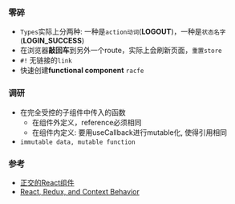 ### 零碎
- `Types`实际上分两种: 一种是`action动词`(**LOGOUT**)，一种是`状态名字`(**LOGIN_SUCCESS**)
- 在浏览器**敲回车**到另外一个route，实际上会刷新页面，`重置store`
- `#!` 无链接的`link`
- 快速创建**functional component** `racfe`

### 调研
- 在完全受控的子组件中传入的函数
  - 在组件外定义，reference必须相同
  - 在组件内定义: 要用useCallback进行mutable化, 使得引用相同
- `immutable data, mutable function`


### 参考
- [正交的React组件](https://zhuanlan.zhihu.com/p/96084784)
- [React, Redux, and Context Behavior](https://blog.isquaredsoftware.com/2020/01/blogged-answers-react-redux-and-context-behavior/)